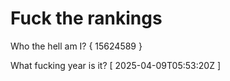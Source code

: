 # Fuck the rankings

Who the hell am I?
{ 15624589 }

What fucking year is it?
[ 2025-04-09T05:53:20Z ]
